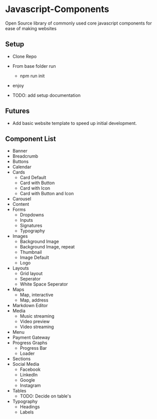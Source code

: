# Javascript-Components

Open Source library of commonly used core javascript components for ease of making websites

## Setup

- Clone Repo
- From base folder run
  - npm run init
- enjoy

- TODO: add setup documentation

## Futures

- Add basic website template to speed up initial development.

## Component List

- Banner
- Breadcrumb
- Buttons
- Calendar
- Cards
  - Card Default
  - Card with Button
  - Card with Icon
  - Card with Button and Icon
- Carousel
- Content
- Forms
  - Dropdowns
  - Inputs
  - Signatures
  - Typography
- Images
  - Background Image
  - Background Image, repeat
  - Thumbnail
  - Image Default
  - Logo
- Layouts
  - Grid layout
  - Seperator
  - White Space Seperator
- Maps
  - Map, interactive
  - Map, address
- Markdown Editor
- Media
  - Music streaming
  - Video preview
  - Video streaming
- Menu
- Payment Gateway
- Progress Graphs
  - Progress Bar
  - Loader
- Sections
- Social Media
  - Facebook
  - LinkedIn
  - Google
  - Instagram
- Tables
  - TODO: Decide on table's
- Typography
  - Headings
  - Labels
